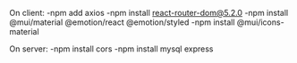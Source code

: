 On client: 
    -npm add axios
    -npm install react-router-dom@5.2.0
    -npm install @mui/material @emotion/react @emotion/styled
    -npm install @mui/icons-material

On server:
    -npm install cors
    -npm install mysql express
